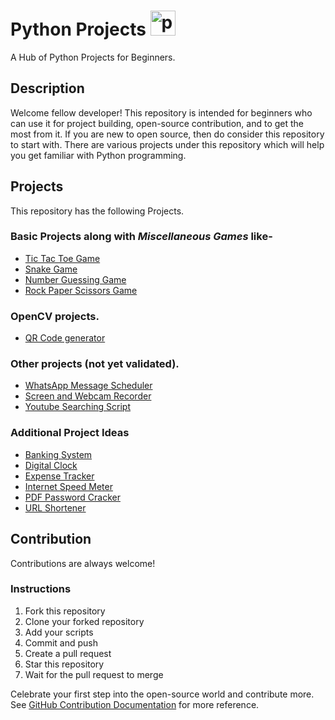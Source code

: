 # Python Projects <a href="https://emoji.gg/emoji/1887_python"><img src="https://cdn3.emoji.gg/emojis/1887_python.png" width="40px" height="40px" alt="python"></a>
A Hub of Python Projects for Beginners.

## Description
Welcome fellow developer! This repository is intended for beginners who can use it for project building, open-source contribution, and to get the most from it. If you are new to open source, then do consider this repository to start with. There are various projects under this repository which will help you get familiar with Python programming.

## Projects
This repository has the following Projects.

### Basic Projects along with *Miscellaneous Games* like-
- [Tic Tac Toe Game](https://github.com/tanujgupta18/Python-Projects/tree/main/Tic%20Tac%20Toe%20Game)
- [Snake Game](https://github.com/tanujgupta18/Python-Projects/tree/main/Snake%20Game)
- [Number Guessing Game](https://github.com/tanujgupta18/Python-Projects/tree/main/Number%20Guessing%20Game)
- [Rock Paper Scissors Game](https://github.com/tanujgupta18/Python-Projects/tree/main/Rock%20Paper%20Scissors%20Game)

### OpenCV projects.
- [QR Code generator](https://github.com/tanujgupta18/Python-Projects/tree/main/QR%20Code%20Generator)

### Other projects (not yet validated).
- [WhatsApp Message Scheduler](https://github.com/tanujgupta18/Python-Projects/tree/main/WhatsApp%20Message%20Scheduler)
- [Screen and Webcam Recorder](https://github.com/tanujgupta18/Python-Projects/tree/main/Screen%20and%20Webcam%20Recorder)
- [Youtube Searching Script](https://github.com/tanujgupta18/Python-Projects/tree/main/Youtube%20Searching%20Script)

### Additional Project Ideas
- [Banking System](https://github.com/tanujgupta18/Python-Projects/tree/main/Banking%20System)
- [Digital Clock](https://github.com/tanujgupta18/Python-Projects/tree/main/Digital-Clock)
- [Expense Tracker](https://github.com/tanujgupta18/Python-Projects/tree/main/Expense-Tracker)
- [Internet Speed Meter](https://github.com/tanujgupta18/Python-Projects/tree/main/Internet-Speed-Meter)
- [PDF Password Cracker](https://github.com/tanujgupta18/Python-Projects/tree/main/PDF-Password-Cracker)
- [URL Shortener](https://github.com/tanujgupta18/Python-Projects/tree/main/URL-Shortener)

## Contribution
Contributions are always welcome!

### Instructions
1. Fork this repository
2. Clone your forked repository
3. Add your scripts
4. Commit and push
5. Create a pull request
6. Star this repository
7. Wait for the pull request to merge

Celebrate your first step into the open-source world and contribute more. See [GitHub Contribution Documentation](https://docs.github.com/en/get-started/quickstart/contributing-to-projects) for more reference.
